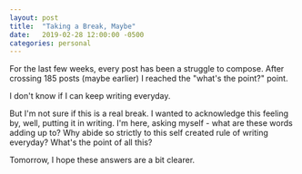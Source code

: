 ```yaml
---
layout: post
title:  "Taking a Break, Maybe"
date:   2019-02-28 12:00:00 -0500
categories: personal
---
```


For the last few weeks, every post has been a struggle to compose. After crossing  185 posts (maybe earlier) I reached the "what's the point?" point. 

I don't know if I can keep writing everyday.

But I'm not sure if this is a real break. I wanted to acknowledge this feeling by, well, putting it in writing. I'm here, asking myself - what are these words adding up to? Why abide so strictly to this self created rule of writing everyday? What's the point of all this? 

Tomorrow, I hope these answers are a bit clearer.